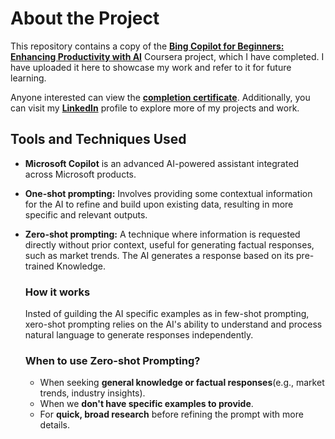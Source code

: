 # About the Project
This repository contains a copy of the [__Bing Copilot for Beginners: Enhancing Productivity with AI__](https://www.coursera.org/projects/bing-copilot-for-beginners-enhancing-productivity-with-ai) Coursera project, which I have completed. I have uploaded it here to showcase my work and refer to it for future learning.

Anyone interested can view the [__completion certificate__](https://www.coursera.org/account/accomplishments/certificate/Q0SBCMMQ9KYR). Additionally, you can visit my [__LinkedIn__](www.linkedin.com/in/boywithdragons/) profile to explore more of my projects and work.


## Tools and Techniques Used
- __Microsoft Copilot__ is an advanced AI-powered assistant integrated across Microsoft products.
- __One-shot prompting:__ Involves providing some contextual information for the AI to refine and build upon existing data, resulting in more specific and relevant outputs.
- __Zero-shot prompting:__ A technique where information is requested directly without prior context, useful for generating factual responses, such as market trends. The AI generates a response based on its pre-trained Knowledge.
  
    ### How it works
    
    Insted of guilding the AI specific examples as in few-shot prompting, xero-shot prompting relies on the AI's ability to understand and process natural language to generate responses independently.
    
    ### When to use Zero-shot Prompting?

    - When seeking __general knowledge or factual responses__(e.g., market trends, industry insights).
    - When we __don't have specific examples to provide__.
    - For __quick, broad research__ before refining the prompt with more details.


